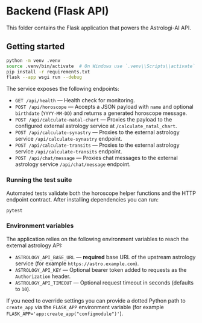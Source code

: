 # Backend (Flask API)

This folder contains the Flask application that powers the Astrologi-AI API.

## Getting started

```bash
python -m venv .venv
source .venv/bin/activate  # On Windows use `.venv\\Scripts\\activate`
pip install -r requirements.txt
flask --app wsgi run --debug
```

The service exposes the following endpoints:

- `GET /api/health` — Health check for monitoring.
- `POST /api/horoscope` — Accepts a JSON payload with `name` and optional `birthdate` (`YYYY-MM-DD`) and returns a generated horoscope message.
- `POST /api/calculate-natal-chart` — Proxies the payload to the configured external astrology service at `/calculate_natal_chart`.
- `POST /api/calculate-synastry` — Proxies to the external astrology service `/api/calculate-synastry` endpoint.
- `POST /api/calculate-transits` — Proxies to the external astrology service `/api/calculate-transits` endpoint.
- `POST /api/chat/message` — Proxies chat messages to the external astrology service `/api/chat/message` endpoint.

### Running the test suite

Automated tests validate both the horoscope helper functions and the HTTP endpoint contract. After installing dependencies you can run:

```bash
pytest
```

### Environment variables

The application relies on the following environment variables to reach the external astrology API:

- `ASTROLOGY_API_BASE_URL` — **required** base URL of the upstream astrology service (for example `https://astro.example.com`).
- `ASTROLOGY_API_KEY` — Optional bearer token added to requests as the `Authorization` header.
- `ASTROLOGY_API_TIMEOUT` — Optional request timeout in seconds (defaults to `10`).

If you need to override settings you can provide a dotted Python path to `create_app` via the `FLASK_APP` environment variable (for example `FLASK_APP='app:create_app("configmodule")'`).
